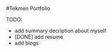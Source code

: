 #Tekmen Portfolio

TODO:
  * add summary decription about myself
  * [DONE] add resume
  * add blogs

